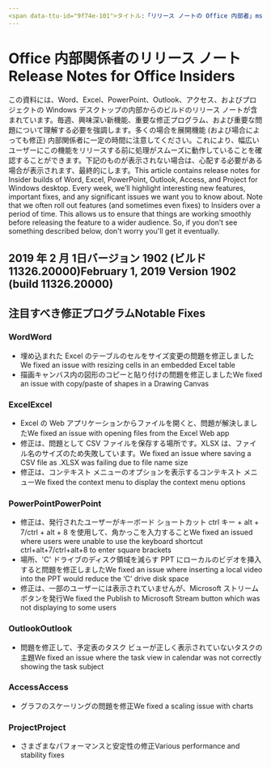 ```yaml
---
<span data-ttu-id="9f74e-101">タイトル:「リリース ノートの Office 内部者」ms.author: andrewmo 作成者: mikho マネージャー: andrewmo ms.date: 1/28/2019 ms.audience: 高速な Win32 ms.topic: ms.service を参照: o365 用リソース localization_priority: 重要な ms.collection: RelNotes_ProPlus説明:"内部関係者が提供高速視聴者の主な新機能、修正、または既知の問題の最新のリストを使用して</span><span class="sxs-lookup"><span data-stu-id="9f74e-101">title: "Release Notes for Office Insiders" ms.author: andrewmo author: mikho manager: andrewmo ms.date: 1/28/2019 ms.audience: Win32 Fast ms.topic: reference ms.service: o365-proplus- localization_priority: Critical ms.collection: RelNotes_ProPlus description: "Provides Insiders Fast audience with the latest list of key new features, fixes or known issues</span></span>
---
```


# <a name="release-notes-for-office-insiders"></a><span data-ttu-id="9f74e-102">Office 内部関係者のリリース ノート</span><span class="sxs-lookup"><span data-stu-id="9f74e-102">Release Notes for Office Insiders</span></span>

<span data-ttu-id="9f74e-p101">この資料には、Word、Excel、PowerPoint、Outlook、アクセス、およびプロジェクトの Windows デスクトップの内部からのビルドのリリース ノートが含まれています。毎週、興味深い新機能、重要な修正プログラム、および重要な問題について理解する必要を強調します。多くの場合を展開機能 (および場合によっても修正) 内部関係者に一定の時間に注意してください。これにより、幅広いユーザーにこの機能をリリースする前に処理がスムーズに動作していることを確認することができます。下記のものが表示されない場合は、心配する必要がある場合が表示されます、最終的にします。</span><span class="sxs-lookup"><span data-stu-id="9f74e-p101">This article contains release notes for Insider builds of Word, Excel, PowerPoint, Outlook, Access, and Project for Windows desktop. Every week, we’ll highlight interesting new features, important fixes, and any significant issues we want you to know about. Note that we often roll out features (and sometimes even fixes) to Insiders over a period of time. This allows us to ensure that things are working smoothly before releasing the feature to a wider audience. So, if you don’t see something described below, don't worry you'll get it eventually.</span></span>  

## <a name="february-1-2019-version-1902-build-1132620000"></a><span data-ttu-id="9f74e-108">2019 年 2 月 1日バージョン 1902 (ビルド 11326.20000)</span><span class="sxs-lookup"><span data-stu-id="9f74e-108">February 1, 2019 Version 1902 (build 11326.20000)</span></span>


## <a name="notable-fixes"></a><span data-ttu-id="9f74e-109">注目すべき修正プログラム</span><span class="sxs-lookup"><span data-stu-id="9f74e-109">Notable Fixes</span></span>

### <a name="word"></a><span data-ttu-id="9f74e-110">Word</span><span class="sxs-lookup"><span data-stu-id="9f74e-110">Word</span></span> 
- <span data-ttu-id="9f74e-111">埋め込まれた Excel のテーブルのセルをサイズ変更の問題を修正しました</span><span class="sxs-lookup"><span data-stu-id="9f74e-111">We fixed an issue with resizing cells in an embedded Excel table</span></span>
- <span data-ttu-id="9f74e-112">描画キャンバス内の図形のコピーと貼り付けの問題を修正しました</span><span class="sxs-lookup"><span data-stu-id="9f74e-112">We fixed an issue with copy/paste of shapes in a Drawing Canvas</span></span>

### <a name="excel"></a><span data-ttu-id="9f74e-113">Excel</span><span class="sxs-lookup"><span data-stu-id="9f74e-113">Excel</span></span>
- <span data-ttu-id="9f74e-114">Excel の Web アプリケーションからファイルを開くと、問題が解決しました</span><span class="sxs-lookup"><span data-stu-id="9f74e-114">We fixed an issue with opening files from the Excel Web app</span></span>
- <span data-ttu-id="9f74e-115">修正は、問題として CSV ファイルを保存する場所です。XLSX は、ファイル名のサイズのため失敗しています。</span><span class="sxs-lookup"><span data-stu-id="9f74e-115">We fixed an issue where saving a CSV file as .XLSX was failing due to file name size</span></span>
- <span data-ttu-id="9f74e-116">修正は、コンテキスト メニューのオプションを表示するコンテキスト メニュー</span><span class="sxs-lookup"><span data-stu-id="9f74e-116">We fixed the context menu to display the context menu options</span></span>

### <a name="powerpoint"></a><span data-ttu-id="9f74e-117">PowerPoint</span><span class="sxs-lookup"><span data-stu-id="9f74e-117">PowerPoint</span></span>
- <span data-ttu-id="9f74e-118">修正は、発行されたユーザーがキーボード ショートカット ctrl キー + alt + 7/ctrl + alt + 8 を使用して、角かっこを入力すること</span><span class="sxs-lookup"><span data-stu-id="9f74e-118">We fixed an issued where users were unable to use the keyboard shortcut ctrl+alt+7/ctrl+alt+8 to enter square brackets</span></span>
- <span data-ttu-id="9f74e-119">場所、'C' ドライブのディスク領域を減らす PPT にローカルのビデオを挿入すると問題を修正しました</span><span class="sxs-lookup"><span data-stu-id="9f74e-119">We fixed an issue where inserting a local video into the PPT would reduce the ‘C’ drive disk space</span></span>
- <span data-ttu-id="9f74e-120">修正は、一部のユーザーには表示されていませんが、Microsoft ストリーム ボタンを発行</span><span class="sxs-lookup"><span data-stu-id="9f74e-120">We fixed the Publish to Microsoft Stream button which was not displaying to some users</span></span>

### <a name="outlook"></a><span data-ttu-id="9f74e-121">Outlook</span><span class="sxs-lookup"><span data-stu-id="9f74e-121">Outlook</span></span>
- <span data-ttu-id="9f74e-122">問題を修正して、予定表のタスク ビューが正しく表示されていないタスクの主題</span><span class="sxs-lookup"><span data-stu-id="9f74e-122">We fixed an issue where the task view in calendar was  not correctly showing the task subject</span></span>

### <a name="access"></a><span data-ttu-id="9f74e-123">Access</span><span class="sxs-lookup"><span data-stu-id="9f74e-123">Access</span></span>
- <span data-ttu-id="9f74e-124">グラフのスケーリングの問題を修正</span><span class="sxs-lookup"><span data-stu-id="9f74e-124">We fixed a scaling issue with charts</span></span>

### <a name="project"></a><span data-ttu-id="9f74e-125">Project</span><span class="sxs-lookup"><span data-stu-id="9f74e-125">Project</span></span>
- <span data-ttu-id="9f74e-126">さまざまなパフォーマンスと安定性の修正</span><span class="sxs-lookup"><span data-stu-id="9f74e-126">Various performance and stability fixes</span></span>
